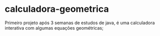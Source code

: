 # calculadora-geometrica
 Primeiro projeto após 3 semanas de estudos de java, é uma calculadora interativa com algumas equações  geométricas;

